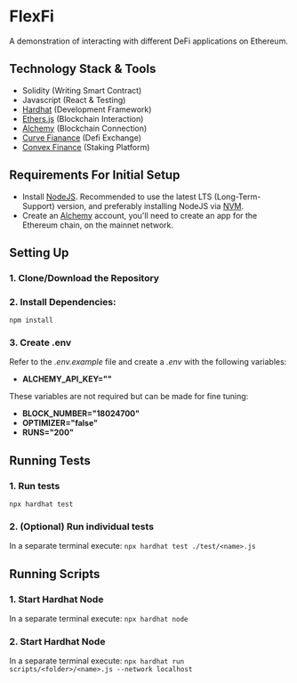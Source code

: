# FlexFi

A demonstration of interacting with different DeFi applications on Ethereum.

## Technology Stack & Tools

- Solidity (Writing Smart Contract)
- Javascript (React & Testing)
- [Hardhat](https://hardhat.org/) (Development Framework)
- [Ethers.js](https://docs.ethers.io/v5/) (Blockchain Interaction)
- [Alchemy](https://www.alchemy.com/) (Blockchain Connection)
- [Curve Fianance](https://curve.fi/#/ethereum/swap) (Defi Exchange)
- [Convex Finance](https://www.convexfinance.com/) (Staking Platform)

## Requirements For Initial Setup
- Install [NodeJS](https://nodejs.org/en/). Recommended to use the latest LTS (Long-Term-Support) version, and preferably installing NodeJS via [NVM](https://github.com/nvm-sh/nvm#intro).
- Create an [Alchemy](https://www.alchemy.com/) account, you'll need to create an app for the Ethereum chain, on the mainnet network.

## Setting Up
### 1. Clone/Download the Repository

### 2. Install Dependencies:
`npm install`

### 3. Create .env
Refer to the *.env.example* file and create a *.env* with the following variables:
- **ALCHEMY_API_KEY=""**

These variables are not required but can be made for fine tuning:
- **BLOCK_NUMBER="18024700"**
- **OPTIMIZER="false"**
- **RUNS="200"**


## Running Tests
### 1. Run tests
`npx hardhat test`

### 2. (Optional) Run individual tests
In a separate terminal execute:
`npx hardhat test ./test/<name>.js`

## Running Scripts
### 1. Start Hardhat Node
In a separate terminal execute:
`npx hardhat node`

### 2. Start Hardhat Node
In a separate terminal execute:
`npx hardhat run scripts/<folder>/<name>.js --network localhost`
